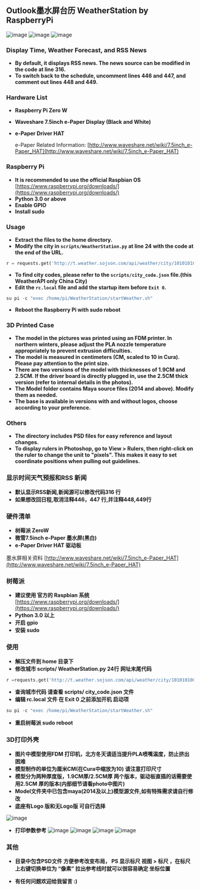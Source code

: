 ## Outlook墨水屏台历 WeatherStation by RaspberryPi
![image](https://github.com/ShaderFallback/RaspberryPi-WeatherStation/blob/master/photo/demo0.jpg)
![image](https://github.com/ShaderFallback/RaspberryPi-WeatherStation/blob/master/photo/demo1.jpg)
![image](https://github.com/ShaderFallback/RaspberryPi-WeatherStation/blob/master/photo/demo2.jpg)

### Display Time, Weather Forecast, and RSS News

- **By default, it displays RSS news. The news source can be modified in the code at line 316.**
- **To switch back to the schedule, uncomment lines 446 and 447, and comment out lines 448 and 449.**

### Hardware List

- **Raspberry Pi Zero W**
- **Waveshare 7.5inch e-Paper Display (Black and White)**
- **e-Paper Driver HAT**

    e-Paper Related Information:
[http://www.waveshare.net/wiki/7.5inch_e-Paper_HAT](http://www.waveshare.net/wiki/7.5inch_e-Paper_HAT)

### Raspberry Pi

- **It is recommended to use the official Raspbian OS**
[https://www.raspberrypi.org/downloads/](https://www.raspberrypi.org/downloads/)
- **Python 3.0 or above**
- **Enable GPIO**
- **Install sudo**

### Usage

- **Extract the files to the home directory.**
- **Modify the city in `scripts/WeatherStation.py` at line 24 with the code at the end of the URL.**

```python
r = requests.get('http://t.weather.sojson.com/api/weather/city/101010100')
```
- **To find city codes, please refer to the `scripts/city_code.json` file.(this WeatherAPI only China City)**
- **Edit the `rc.local` file and add the startup item before `Exit 0`.**
``` python
su pi -c "exec /home/pi/WeatherStation/startWeather.sh"
``` 
- **Reboot the Raspberry Pi with sudo reboot**


### 3D Printed Case
- **The model in the pictures was printed using an FDM printer. In northern winters, please adjust the PLA nozzle temperature appropriately to prevent extrusion difficulties.**
- **The model is measured in centimeters (CM, scaled to 10 in Cura). Please pay attention to the print size.**
- **There are two versions of the model with thicknesses of 1.9CM and 2.5CM. If the driver board is directly plugged in, use the 2.5CM thick version (refer to internal details in the photos).**
- **The Model folder contains Maya source files (2014 and above). Modify them as needed.**
- **The base is available in versions with and without logos, choose according to your preference.**

### Others
- **The directory includes PSD files for easy reference and layout changes.**
- **To display rulers in Photoshop, go to View > Rulers, then right-click on the ruler to change the unit to "pixels". This makes it easy to set coordinate positions when pulling out guidelines.**
  

### 显示时间天气预报和RSS 新闻
- **默认显示RSS新闻,新闻源可以修改代码316 行** 
- **如果想改回日程,取消注释446，447 行,并注释448,449行** 

### 硬件清单
- **树莓派 ZeroW** 
- **微雪7.5inch e-Paper 墨水屏(黑白)** 
- **e-Paper Driver HAT 驱动板** 

墨水屏相关资料
[http://www.waveshare.net/wiki/7.5inch_e-Paper_HAT](http://www.waveshare.net/wiki/7.5inch_e-Paper_HAT)

### 树莓派

- **建议使用 官方的 Raspbian 系统** 
[https://www.raspberrypi.org/downloads/](https://www.raspberrypi.org/downloads/)
- **Python 3.0 以上**
- **开启 gpio**
- **安装 sudo**

### 使用
- **解压文件到 home 目录下** 
- **修改城市 scripts/ WeatherStation.py 24行 网址末尾代码** 

``` python
r =requests.get('http://t.weather.sojson.com/api/weather/city/101010100')
```
- **查询城市代码 请查看 scripts/ city_code.json 文件**
- **编辑 rc.local 文件 在 Exit 0 之前添加开机 启动项**

``` python
su pi -c "exec /home/pi/WeatherStation/startWeather.sh"
``` 
- **重启树莓派 sudo reboot**

### 3D打印外壳
- **图片中模型使用FDM 打印机，北方冬天请适当提升PLA喷嘴温度，防止挤出困难**
- **模型制作的单位为厘米CM(在Cura中缩放为10) 请注意打印尺寸**
- **模型分为两种厚度版，1.9CM厚/2.5CM厚 两个版本，驱动板直插的话需要使用2.5CM 厚的版本(内部细节请看photo中图片)**
- **Model文件夹中已包含maya(2014及以上)模型源文件,如有特殊需求请自行修改**
- **底座有Logo 版和无Logo版 可自行选择**

![image](https://github.com/ShaderFallback/RaspberryPi-WeatherStation/blob/master/photo/demo3.jpg)

- **打印参数参考**
![image](https://github.com/ShaderFallback/RaspberryPi-WeatherStation/blob/master/photo/Pla1.png)
![image](https://github.com/ShaderFallback/RaspberryPi-WeatherStation/blob/master/photo/Pla2.png)
![image](https://github.com/ShaderFallback/RaspberryPi-WeatherStation/blob/master/photo/Pla3.png)
![image](https://github.com/ShaderFallback/RaspberryPi-WeatherStation/blob/master/photo/Pla4.png)

### 其他
- **目录中包含PSD文件 方便参考改变布局，
PS 显示标尺  视图 > 标尺 ，在标尺上右键切换单位为 “像素” 
拉出参考线时就可以很容易确定 坐标位置**


- **有任何问题欢迎给我留言 :)**
